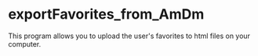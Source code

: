 # exportFavorites_from_AmDm
This program allows you to upload the user's favorites to html files on your computer.
